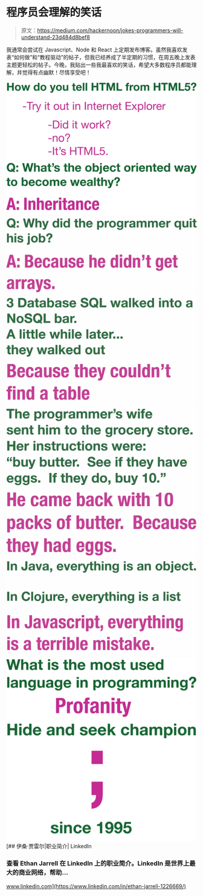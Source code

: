 # 程序员会理解的笑话

> 原文：<https://medium.com/hackernoon/jokes-programmers-will-understand-23d484d8bef8>

我通常会尝试在 Javascript、Node 和 React 上定期发布博客。虽然我喜欢发表“如何做”和“教程驱动”的帖子，但我已经养成了半定期的习惯，在周五晚上发表主题更轻松的帖子。今晚，我贴出一些我最喜欢的笑话，希望大多数程序员都能理解，并觉得有点幽默！尽情享受吧！

![](img/09a2225d41c7b5c0fbe13de790b76c27.png)![](img/d179630e4195e67f6a52e2c1f73a3fc0.png)![](img/2b61af6751c852c20409cc3236885cc1.png)![](img/eb805cb5d7ad74b4e1e267cdd9b7ddd6.png)![](img/e1a6c2d217b5d9cfc5e74b350534818d.png)![](img/7053049392d952e2250264122ec74238.png)![](img/e290f91c3f2316b7b35875be5cb53a94.png)![](img/ebaf5b96d3c47138c47dd92698426907.png)[](https://www.linkedin.com/in/ethan-jarrell-1226669/) [## 伊桑·贾雷尔|职业简介| LinkedIn

### 查看 Ethan Jarrell 在 LinkedIn 上的职业简介。LinkedIn 是世界上最大的商业网络，帮助…

www.linkedin.com](https://www.linkedin.com/in/ethan-jarrell-1226669/)